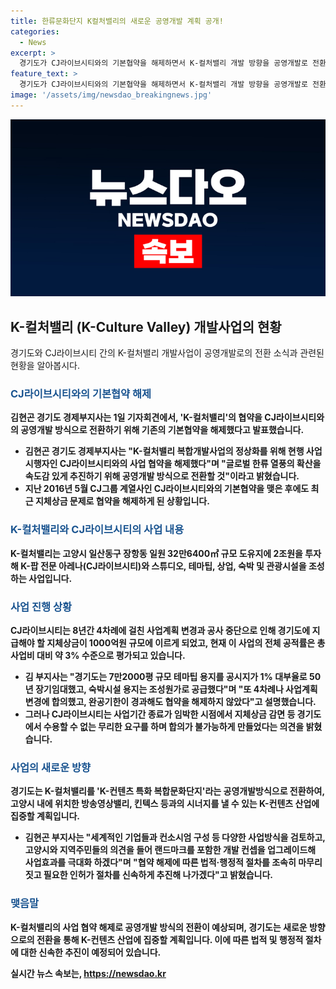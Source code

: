 ```yaml
---
title: 한류문화단지 K컬처밸리의 새로운 공영개발 계획 공개!
categories:
  - News
excerpt: >
  경기도가 CJ라이브시티와의 기본협약을 해제하면서 K-컬처밸리 개발 방향을 공영개발로 전환했다. CJ라이브시티는 8년간 공사를 지연시켜 지체상금 사태가 일었다. 이에 김현곤 경기도 경제부지사는 CJ라이브시티와의 협약을 해제하고 공영개발으로 전환했다고 발표했다. 이에 따라 K-컬처밸리는 K-컨텐츠 특화 복합문화단지로 재도약할 계획이다. 김 부지사는 법적 및 행정적 절차를 신속히 마무리 지을 예정이라고 밝혔다.
feature_text: >
  경기도가 CJ라이브시티와의 기본협약을 해제하면서 K-컬처밸리 개발 방향을 공영개발로 전환했다. CJ라이브시티는 8년간 공사를 지연시켜 지체상금 사태가 일었다. 이에 김현곤 경기도 경제부지사는 CJ라이브시티와의 협약을 해제하고 공영개발으로 전환했다고 발표했다. 이에 따라 K-컬처밸리는 K-컨텐츠 특화 복합문화단지로 재도약할 계획이다. 김 부지사는 법적 및 행정적 절차를 신속히 마무리 지을 예정이라고 밝혔다.
image: '/assets/img/newsdao_breakingnews.jpg'
---
```


<p><img src="/assets/img/newsdao_breakingnews.jpg" alt="koreaapp 속보" /></p>

<h2 data-ke-size="size26">K-컬처밸리 (K-Culture Valley) 개발사업의 현황</h2>

<p data-ke-size="size16">경기도와 CJ라이브시티 간의 K-컬처밸리 개발사업이 공영개발로의 전환 소식과 관련된 현황을 알아봅시다.</p>

<h3><b><span style="color: #1a5490;">CJ라이브시티와의 기본협약 해제</span><b></h3>

<p data-ke-size="size16">김현곤 경기도 경제부지사는 1일 기자회견에서, 'K-컬처밸리'의 협약을 CJ라이브시티와의 공영개발 방식으로 전환하기 위해 기존의 기본협약을 해제했다고 발표했습니다.</p>

<ul>
  <li>김현곤 경기도 경제부지사는 "K-컬처밸리 복합개발사업의 정상화를 위해 현행 사업시행자인 CJ라이브시티와의 사업 협약을 해제했다"며 "글로벌 한류 열풍의 확산을 속도감 있게 추진하기 위해 공영개발 방식으로 전환할 것"이라고 밝혔습니다.</li>
  <li>지난 2016년 5월 CJ그룹 계열사인 CJ라이브시티와의 기본협약을 맺은 후에도 최근 지체상금 문제로 협약을 해제하게 된 상황입니다.</li>
</ul>

<h3><b><span style="color: #1a5490;">K-컬처밸리와 CJ라이브시티의 사업 내용</span><b></h3>

<p data-ke-size="size16">K-컬처밸리는 고양시 일산동구 장항동 일원 32만6400㎡ 규모 도유지에 2조원을 투자해 K-팝 전문 아레나(CJ라이브시티)와 스튜디오, 테마팁, 상업, 숙박 및 관광시설을 조성하는 사업입니다.</p>

<h3><b><span style="color: #1a5490;">사업 진행 상황</span><b></h3>

<p data-ke-size="size16">CJ라이브시티는 8년간 4차례에 걸친 사업계획 변경과 공사 중단으로 인해 경기도에 지급해야 할 지체상금이 1000억원 규모에 이르게 되었고, 현재 이 사업의 전체 공적률은 총 사업비 대비 약 3% 수준으로 평가되고 있습니다.</p>

<ul>
  <li>김 부지사는 "경기도는 7만2000평 규모 테마팁 용지를 공시지가 1% 대부율로 50년 장기임대했고, 숙박시설 용지는 조성원가로 공급했다"며 "또 4차례나 사업계획변경에 합의했고, 완공기한이 경과해도 협약을 해제하지 않았다"고 설명했습니다.</li>
  <li>그러나 CJ라이브시티는 사업기간 종료가 임박한 시점에서 지체상금 감면 등 경기도에서 수용할 수 없는 무리한 요구를 하며 합의가 불가능하게 만들었다는 의견을 밝혔습니다.</li>
</ul>

<h3><b><span style="color: #1a5490;">사업의 새로운 방향</span><b></h3>

<p data-ke-size="size16">경기도는 K-컬처밸리를 'K-컨텐츠 특화 복합문화단지'라는 공영개발방식으로 전환하여, 고양시 내에 위치한 방송영상밸리, 킨텍스 등과의 시너지를 낼 수 있는 K-컨텐츠 산업에 집중할 계획입니다.</p>

<ul>
  <li>김현곤 부지사는 "세계적인 기업들과 컨소시엄 구성 등 다양한 사업방식을 검토하고, 고양시와 지역주민들의 의견을 들어 랜드마크를 포함한 개발 컨셉을 업그레이드해 사업효과를 극대화 하겠다"며 "협약 해제에 따른 법적·행정적 절차를 조속히 마무리 짓고 필요한 인허가 절차를 신속하게 추진해 나가겠다"고 밝혔습니다.</li>
</ul>

<h3><b><span style="color: #1a5490;">맺음말</span><b></h3>

<p data-ke-size="size16">K-컬처밸리의 사업 협약 해제로 공영개발 방식의 전환이 예상되며, 경기도는 새로운 방향으로의 전환을 통해 K-컨텐츠 산업에 집중할 계획입니다. 이에 따른 법적 및 행정적 절차에 대한 신속한 추진이 예정되어 있습니다.</p>
실시간 뉴스 속보는, <a href="https://newsdao.kr" rel="dofollow">https://newsdao.kr</a>


